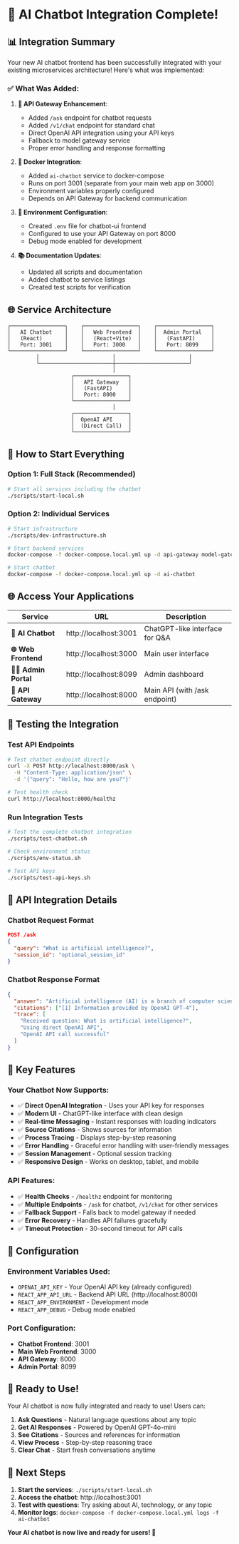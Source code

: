 # 🤖 AI Chatbot Integration Complete!

## 📊 **Integration Summary**

Your new AI chatbot frontend has been successfully integrated with your existing microservices architecture! Here's what was implemented:

### ✅ **What Was Added:**

1. **🔌 API Gateway Enhancement**:

   - Added `/ask` endpoint for chatbot requests
   - Added `/v1/chat` endpoint for standard chat
   - Direct OpenAI API integration using your API keys
   - Fallback to model gateway service
   - Proper error handling and response formatting

2. **🐳 Docker Integration**:

   - Added `ai-chatbot` service to docker-compose
   - Runs on port 3001 (separate from your main web app on 3000)
   - Environment variables properly configured
   - Depends on API Gateway for backend communication

3. **🔧 Environment Configuration**:

   - Created `.env` file for chatbot-ui frontend
   - Configured to use your API Gateway on port 8000
   - Debug mode enabled for development

4. **📚 Documentation Updates**:
   - Updated all scripts and documentation
   - Added chatbot to service listings
   - Created test scripts for verification

## 🌐 **Service Architecture**

```
┌─────────────────┐    ┌─────────────────┐    ┌─────────────────┐
│   AI Chatbot    │    │   Web Frontend  │    │  Admin Portal   │
│   (React)       │    │   (React+Vite)  │    │   (FastAPI)     │
│   Port: 3001    │    │   Port: 3000    │    │   Port: 8099    │
└─────────────────┘    └─────────────────┘    └─────────────────┘
         │                       │                       │
         └───────────────────────┼───────────────────────┘
                                 │
                    ┌─────────────────┐
                    │   API Gateway   │
                    │   (FastAPI)     │
                    │   Port: 8000    │
                    └─────────────────┘
                                 │
                    ┌─────────────────┐
                    │  OpenAI API     │
                    │  (Direct Call)  │
                    └─────────────────┘
```

## 🚀 **How to Start Everything**

### **Option 1: Full Stack (Recommended)**

```bash
# Start all services including the chatbot
./scripts/start-local.sh
```

### **Option 2: Individual Services**

```bash
# Start infrastructure
./scripts/dev-infrastructure.sh

# Start backend services
docker-compose -f docker-compose.local.yml up -d api-gateway model-gateway

# Start chatbot
docker-compose -f docker-compose.local.yml up -d ai-chatbot
```

## 🌐 **Access Your Applications**

| Service             | URL                   | Description                    |
| ------------------- | --------------------- | ------------------------------ |
| **🤖 AI Chatbot**   | http://localhost:3001 | ChatGPT-like interface for Q&A |
| **🌐 Web Frontend** | http://localhost:3000 | Main user interface            |
| **👨‍💼 Admin Portal** | http://localhost:8099 | Admin dashboard                |
| **🔌 API Gateway**  | http://localhost:8000 | Main API (with /ask endpoint)  |

## 🧪 **Testing the Integration**

### **Test API Endpoints**

```bash
# Test chatbot endpoint directly
curl -X POST http://localhost:8000/ask \
  -H "Content-Type: application/json" \
  -d '{"query": "Hello, how are you?"}'

# Test health check
curl http://localhost:8000/healthz
```

### **Run Integration Tests**

```bash
# Test the complete chatbot integration
./scripts/test-chatbot.sh

# Check environment status
./scripts/env-status.sh

# Test API keys
./scripts/test-api-keys.sh
```

## 🔑 **API Integration Details**

### **Chatbot Request Format**

```json
POST /ask
{
  "query": "What is artificial intelligence?",
  "session_id": "optional_session_id"
}
```

### **Chatbot Response Format**

```json
{
  "answer": "Artificial intelligence (AI) is a branch of computer science...",
  "citations": ["[1] Information provided by OpenAI GPT-4"],
  "trace": [
    "Received question: What is artificial intelligence?",
    "Using direct OpenAI API",
    "OpenAI API call successful"
  ]
}
```

## 🎯 **Key Features**

### **Your Chatbot Now Supports:**

- ✅ **Direct OpenAI Integration** - Uses your API key for responses
- ✅ **Modern UI** - ChatGPT-like interface with clean design
- ✅ **Real-time Messaging** - Instant responses with loading indicators
- ✅ **Source Citations** - Shows sources for information
- ✅ **Process Tracing** - Displays step-by-step reasoning
- ✅ **Error Handling** - Graceful error handling with user-friendly messages
- ✅ **Session Management** - Optional session tracking
- ✅ **Responsive Design** - Works on desktop, tablet, and mobile

### **API Features:**

- ✅ **Health Checks** - `/healthz` endpoint for monitoring
- ✅ **Multiple Endpoints** - `/ask` for chatbot, `/v1/chat` for other services
- ✅ **Fallback Support** - Falls back to model gateway if needed
- ✅ **Error Recovery** - Handles API failures gracefully
- ✅ **Timeout Protection** - 30-second timeout for API calls

## 🔧 **Configuration**

### **Environment Variables Used:**

- `OPENAI_API_KEY` - Your OpenAI API key (already configured)
- `REACT_APP_API_URL` - Backend API URL (http://localhost:8000)
- `REACT_APP_ENVIRONMENT` - Development mode
- `REACT_APP_DEBUG` - Debug mode enabled

### **Port Configuration:**

- **Chatbot Frontend**: 3001
- **Main Web Frontend**: 3000
- **API Gateway**: 8000
- **Admin Portal**: 8099

## 🎉 **Ready to Use!**

Your AI chatbot is now fully integrated and ready to use! Users can:

1. **Ask Questions** - Natural language questions about any topic
2. **Get AI Responses** - Powered by OpenAI GPT-4o-mini
3. **See Citations** - Sources and references for information
4. **View Process** - Step-by-step reasoning trace
5. **Clear Chat** - Start fresh conversations anytime

## 🚀 **Next Steps**

1. **Start the services**: `./scripts/start-local.sh`
2. **Access the chatbot**: http://localhost:3001
3. **Test with questions**: Try asking about AI, technology, or any topic
4. **Monitor logs**: `docker-compose -f docker-compose.local.yml logs -f ai-chatbot`

**Your AI chatbot is now live and ready for users! 🎉**
